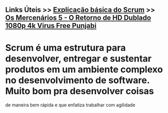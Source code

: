 ## Links Úteis >>  [Explicação básica do Scrum](https://www.atlassian.com/br/agile/scrum)   >> [Os Mercenários 5 - O Retorno de HD Dublado 1080p 4k Virus Free Punjabi](https://youtu.be/3ROxidYoLWo)

# Scrum é uma estrutura para desenvolver, entregar e sustentar produtos em um ambiente complexo no desenvolvimento de software. Muito bom pra desenvolver coisas
de maneira bem rápida e que enfatiza trabalhar com agilidade